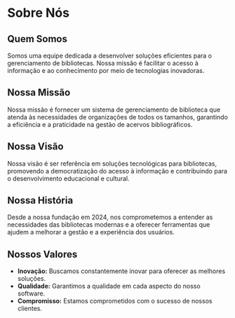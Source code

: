 # Sobre Nós

## Quem Somos
Somos uma equipe dedicada a desenvolver soluções eficientes para o gerenciamento de bibliotecas. Nossa missão é facilitar o acesso à informação e ao conhecimento por meio de tecnologias inovadoras.

## Nossa Missão
Nossa missão é fornecer um sistema de gerenciamento de biblioteca que atenda às necessidades de organizações de todos os tamanhos, garantindo a eficiência e a praticidade na gestão de acervos bibliográficos.

## Nossa Visão
Nossa visão é ser referência em soluções tecnológicas para bibliotecas, promovendo a democratização do acesso à informação e contribuindo para o desenvolvimento educacional e cultural.

## Nossa História
Desde a nossa fundação em 2024, nos comprometemos a entender as necessidades das bibliotecas modernas e a oferecer ferramentas que ajudem a melhorar a gestão e a experiência dos usuários.

## Nossos Valores
- **Inovação:** Buscamos constantemente inovar para oferecer as melhores soluções.
- **Qualidade:** Garantimos a qualidade em cada aspecto do nosso software.
- **Compromisso:** Estamos comprometidos com o sucesso de nossos clientes.
